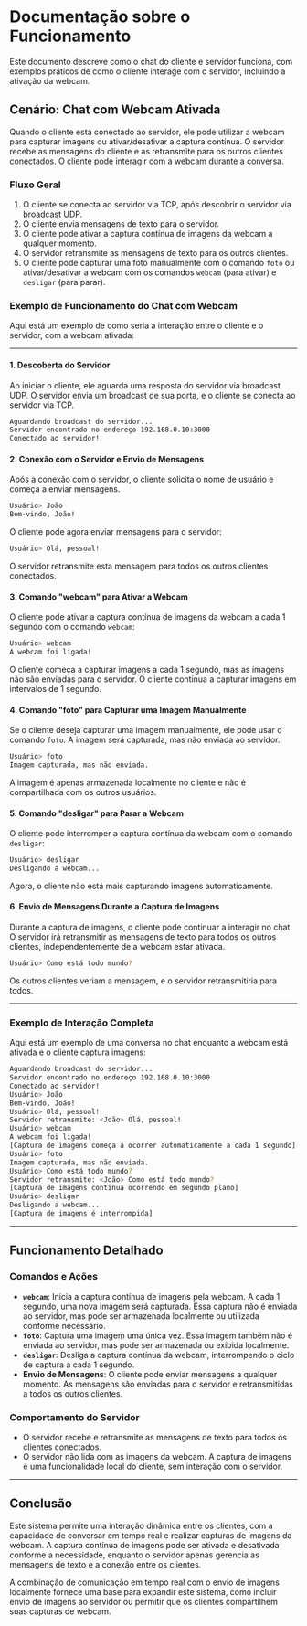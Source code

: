 # Documentação sobre o Funcionamento 

Este documento descreve como o chat do cliente e servidor funciona, com exemplos práticos de como o cliente interage com o servidor, incluindo a ativação da webcam.

## Cenário: Chat com Webcam Ativada

Quando o cliente está conectado ao servidor, ele pode utilizar a webcam para capturar imagens ou ativar/desativar a captura contínua. O servidor recebe as mensagens do cliente e as retransmite para os outros clientes conectados. O cliente pode interagir com a webcam durante a conversa.

### Fluxo Geral

1. O cliente se conecta ao servidor via TCP, após descobrir o servidor via broadcast UDP.
2. O cliente envia mensagens de texto para o servidor.
3. O cliente pode ativar a captura contínua de imagens da webcam a qualquer momento.
4. O servidor retransmite as mensagens de texto para os outros clientes.
5. O cliente pode capturar uma foto manualmente com o comando `foto` ou ativar/desativar a webcam com os comandos `webcam` (para ativar) e `desligar` (para parar).

### Exemplo de Funcionamento do Chat com Webcam

Aqui está um exemplo de como seria a interação entre o cliente e o servidor, com a webcam ativada:

---

#### 1. **Descoberta do Servidor**

Ao iniciar o cliente, ele aguarda uma resposta do servidor via broadcast UDP. O servidor envia um broadcast de sua porta, e o cliente se conecta ao servidor via TCP.

```bash
Aguardando broadcast do servidor...
Servidor encontrado no endereço 192.168.0.10:3000
Conectado ao servidor!
```

#### 2. **Conexão com o Servidor e Envio de Mensagens**

Após a conexão com o servidor, o cliente solicita o nome de usuário e começa a enviar mensagens.

```bash
Usuário> João
Bem-vindo, João!
```

O cliente pode agora enviar mensagens para o servidor:

```bash
Usuário> Olá, pessoal!
```

O servidor retransmite esta mensagem para todos os outros clientes conectados.

#### 3. **Comando "webcam" para Ativar a Webcam**

O cliente pode ativar a captura contínua de imagens da webcam a cada 1 segundo com o comando `webcam`:

```bash
Usuário> webcam
A webcam foi ligada!
```

O cliente começa a capturar imagens a cada 1 segundo, mas as imagens não são enviadas para o servidor. O cliente continua a capturar imagens em intervalos de 1 segundo.

#### 4. **Comando "foto" para Capturar uma Imagem Manualmente**

Se o cliente deseja capturar uma imagem manualmente, ele pode usar o comando `foto`. A imagem será capturada, mas não enviada ao servidor.

```bash
Usuário> foto
Imagem capturada, mas não enviada.
```

A imagem é apenas armazenada localmente no cliente e não é compartilhada com os outros usuários.

#### 5. **Comando "desligar" para Parar a Webcam**

O cliente pode interromper a captura contínua da webcam com o comando `desligar`:

```bash
Usuário> desligar
Desligando a webcam...
```

Agora, o cliente não está mais capturando imagens automaticamente.

#### 6. **Envio de Mensagens Durante a Captura de Imagens**

Durante a captura de imagens, o cliente pode continuar a interagir no chat. O servidor irá retransmitir as mensagens de texto para todos os outros clientes, independentemente de a webcam estar ativada.

```bash
Usuário> Como está todo mundo?
```

Os outros clientes veriam a mensagem, e o servidor retransmitiria para todos.

---

### Exemplo de Interação Completa

Aqui está um exemplo de uma conversa no chat enquanto a webcam está ativada e o cliente captura imagens:

```bash
Aguardando broadcast do servidor...
Servidor encontrado no endereço 192.168.0.10:3000
Conectado ao servidor!
Usuário> João
Bem-vindo, João!
Usuário> Olá, pessoal!
Servidor retransmite: <João> Olá, pessoal!
Usuário> webcam
A webcam foi ligada!
[Captura de imagens começa a ocorrer automaticamente a cada 1 segundo]
Usuário> foto
Imagem capturada, mas não enviada.
Usuário> Como está todo mundo?
Servidor retransmite: <João> Como está todo mundo?
[Captura de imagens continua ocorrendo em segundo plano]
Usuário> desligar
Desligando a webcam...
[Captura de imagens é interrompida]
```

---

## Funcionamento Detalhado

### **Comandos e Ações**

- **`webcam`**: Inicia a captura contínua de imagens pela webcam. A cada 1 segundo, uma nova imagem será capturada. Essa captura não é enviada ao servidor, mas pode ser armazenada localmente ou utilizada conforme necessário.
- **`foto`**: Captura uma imagem uma única vez. Essa imagem também não é enviada ao servidor, mas pode ser armazenada ou exibida localmente.
- **`desligar`**: Desliga a captura contínua da webcam, interrompendo o ciclo de captura a cada 1 segundo.
- **Envio de Mensagens**: O cliente pode enviar mensagens a qualquer momento. As mensagens são enviadas para o servidor e retransmitidas a todos os outros clientes.

### **Comportamento do Servidor**

- O servidor recebe e retransmite as mensagens de texto para todos os clientes conectados.
- O servidor não lida com as imagens da webcam. A captura de imagens é uma funcionalidade local do cliente, sem interação com o servidor.

---

## Conclusão

Este sistema permite uma interação dinâmica entre os clientes, com a capacidade de conversar em tempo real e realizar capturas de imagens da webcam. A captura contínua de imagens pode ser ativada e desativada conforme a necessidade, enquanto o servidor apenas gerencia as mensagens de texto e a conexão entre os clientes.

A combinação de comunicação em tempo real com o envio de imagens localmente fornece uma base para expandir este sistema, como incluir envio de imagens ao servidor ou permitir que os clientes compartilhem suas capturas de webcam.

